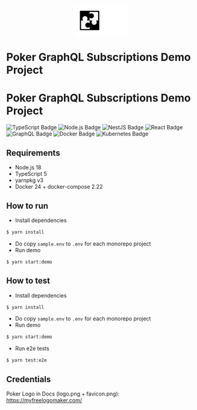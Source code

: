 
<div align="center" style="display: flex; flex-direction: column; align-items: center;">
  <img src="https://github.com/ARyaskov/poker-subs/raw/main/docs/logo.png" width="144"/>
</div>

# Poker GraphQL Subscriptions Demo Project
# Poker GraphQL Subscriptions Demo Project 
![TypeScript Badge](https://img.shields.io/badge/TypeScript-3178C6?logo=typescript&logoColor=fff&style=flat)
![Node.js Badge](https://img.shields.io/badge/Node.js-393?logo=nodedotjs&logoColor=fff&style=flat)
![NestJS Badge](https://img.shields.io/badge/NestJS-E0234E?logo=nestjs&logoColor=fff&style=flat)
![React Badge](https://img.shields.io/badge/React-61DAFB?logo=react&logoColor=000&style=flat)
![GraphQL Badge](https://img.shields.io/badge/GraphQL-E10098?logo=graphql&logoColor=fff&style=flat)
![Docker Badge](https://img.shields.io/badge/Docker-2496ED?logo=docker&logoColor=fff&style=flat)
![Kubernetes Badge](https://img.shields.io/badge/Kubernetes-326CE5?logo=kubernetes&logoColor=fff&style=flat)

## Requirements

* Node.js 18
* TypeScript 5
* yarnpkg v3
* Docker 24 + docker-compose 2.22

## How to run

- Install dependencies
```bash
$ yarn install
```
- Do copy `sample.env` to `.env` for each monorepo project
- Run demo
```bash
$ yarn start:demo
```

## How to test

- Install dependencies
```bash
$ yarn install
```
- Do copy `sample.env` to `.env` for each monorepo project
- Run demo
```bash
$ yarn start:demo
```

- Run e2e tests
```bash
$ yarn test:e2e
```


## Credentials

Poker Logo in Docs (logo.png + favicon.png): https://myfreelogomaker.com/
